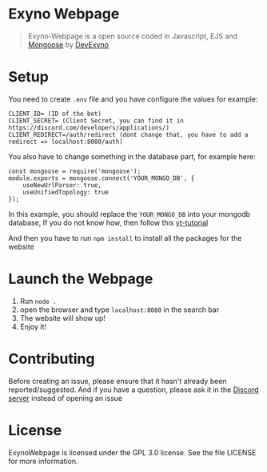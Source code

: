 # Exyno Webpage
> Exyno-Webpage is a open source coded in Javascript, EJS and [Mongoose](https://mongoosejs.com/docs/api.html) by [DevExyno](https://github.com/DevExyno/)

# Setup
You need to create `.env` file and you have configure the values for example:
```
CLIENT_ID= (ID of the bot)
CLIENT_SECRET= (Client Secret, you can find it in https://discord.com/developers/applications/)
CLIENT_REDIRECT=/auth/redirect (dont change that, you have to add a redirect => localhost:8080/auth)

```
You also have to change something in the database part, for example here:
```
const mongoose = require('mongoose');
module.exports = mongoose.connect('YOUR_MONGO_DB', {
    useNewUrlParser: true,
    useUnifiedTopology: true
});
```
In this example, you should replace the `YOUR_MONGO_DB` into your mongodb database, If you do not know how, 
then follow this [yt-tutorial](https://www.youtube.com/watch?v=0z5RYknYwDA)

And then you have to run `npm install` to install all the packages for the website 

# Launch the Webpage

1. Run `node .`
2. open the browser and type `localhost:8080` in the search bar
3. The website will show up!
4. Enjoy it!

# Contributing
Before creating an issue, please ensure that it hasn't already been reported/suggested. And if you have a question, please ask it in the [Discord server](https://discord.gg/bknyd5q) instead of opening an issue

# License
ExynoWebpage is licensed under the GPL 3.0 license. See the file LICENSE for more information.
